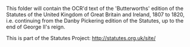 This folder will contain the OCR'd text of the 'Butterworths' edition of the Statutes of the United Kingdom of Great Britain and Ireland, 1807 to 1820, i.e. continuing from the Danby Pickering edition of the Statutes, up to the end of George II's reign.

This is part of the Statutes Project: http://statutes.org.uk/site/
